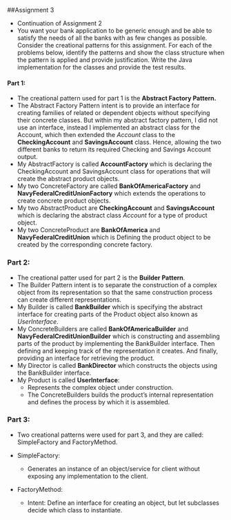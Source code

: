 ##Assignment 3

- Continuation of Assignment 2
- You want your bank application to be generic enough and be able to satisfy the
  needs of all the banks with as few changes as possible. Consider the creational
  patterns for this assignment. For each of the problems below, identify the
  patterns and show the class structure when the pattern is applied and provide
  justification. Write the Java implementation for the classes and provide the test
  results.

#### Part 1: 
- The creational pattern used for part 1 is the **Abstract Factory Pattern.**
- The Abstract Factory Pattern intent is to provide an interface for creating families of 
related or dependent objects without specifying their concrete classes. But within my 
abstract factory pattern, I did not use an interface, instead I 
implemented an abstract class for the Account, which then extended 
the *Account* class to the **CheckingAccount** and **SavingsAccount** class.
Hence, allowing the two different banks to return its required Checking and Savings Account
output.
- My AbstractFactory is called **AccountFactory** which is declaring the CheckingAccount and
SavingsAccount class for operations that will create the abstract product objects.
- My two ConcreteFactory are called **BankOfAmericaFactory** and 
**NavyFederalCreditUnionFactory** which extends the operations to create concrete product objects. 
- My two AbstractProduct are **CheckingAccount** and **SavingsAccount** which is
declaring the abstract class *Account* for a type of product object.
- My two ConcreteProduct are **BankOfAmerica** and **NavyFederalCreditUnion** which is 
Defining the product object to be created by the corresponding concrete factory.



### Part 2:
- The creational patter used for part 2 is the **Builder Pattern**.
- The Builder Pattern intent is to separate the construction of a complex object from its representation so that the
  same construction process can create different representations.
- My Builder is called **BankBuilder** which is specifying the abstract interface for creating parts of the Product object 
also known as *UserInterface*.
- My ConcreteBuilders are called **BankOfAmericaBuilder** and
**NavyFederalCreditUnionBuilder** which is constructing and 
assembling parts of the product by implementing 
the BankBuilder interface. Then defining and keeping track of the representation it creates. And finally, providing
an interface for retrieving the product. 
- My Director is called **BankDirector** which constructs the objects using the BankBuilder interface. 
- My Product is called **UserInterface**: 
  - Represents the complex object under construction.
  - The ConcreteBuilders builds the product’s internal representation and defines the process by which it is
  assembled.


### Part 3: 
- Two creational patterns were used for part 3, and they are called: SimpleFactory and FactoryMethod. 

- SimpleFactory: 
  - Generates an instance of an object/service for client without exposing any implementation to the client.

- FactoryMethod:
  - Intent: Define an interface for creating an object, but let subclasses decide which class to instantiate.